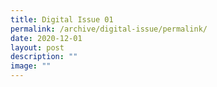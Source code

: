 ```yaml
---
title: Digital Issue 01
permalink: /archive/digital-issue/permalink/
date: 2020-12-01
layout: post
description: ""
image: ""
---
```

